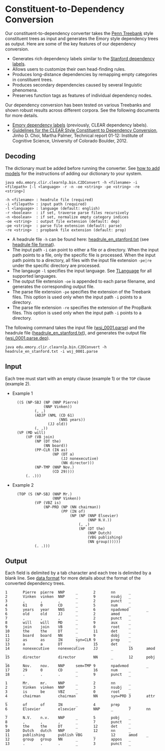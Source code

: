 # Constituent-to-Dependency Conversion

Our constituent-to-dependency converter takes the [Penn Treebank](http://www.cis.upenn.edu/~treebank/) style constituent trees as input and generates the Emory style dependency trees as output. Here are some of the key features of our dependency conversion.

* Generates rich dependency labels similar to the [Stanford dependency labels](http://nlp.stanford.edu/software/stanford-dependencies.shtml).
* Allows users to customize their own head-finding rules.
* Produces long-distance dependencies by remapping empty categories in constituent trees.
* Produces secondary dependencies caused by several linguistic phenomena.
* Preserves function tags as features of individual dependency nodes.

Our dependency conversion has been tested on various Treebanks and shown robust results across different corpora. See the following documents for more details.

* [Emory dependency labels](../dependency/dependency_guidelines.md) (previously, CLEAR dependency labels).
* [Guidelines for the CLEAR Style Constituent to Dependency Conversion](http://www.mathcs.emory.edu/~choi/doc/clear-dependency-2012.pdf), Jinho D. Choi, Martha Palmer, Technical report 01-12: Institute of Cognitive Science, University of Colorado Boulder, 2012.

## Decoding

The dictionary must be added before running the converter. See [how to add models](../quick_start/models.md) for the instructions of adding our dictionary to your system.

	java edu.emory.clir.clearnlp.bin.C2DConvert -h <filename> -i <filepath> [-l <language> -r -n -oe <string> -pe <string> -re <string>]

	-h <filename> : headrule file (required)
	-i <filepath> : input path (required)
	-l <language> : language (default: english)
	-r <boolean>  : if set, traverse parse files recursively
	-n <boolean>  : if set, normalize empty category indices
	-oe <string>  : output file extension (default: dep)
	-pe <string>  : parse file extension (default: parse)
	-re <string>  : propbank file extension (default: prop)

* A headrule file `-h` can be found here: [headrule\_en\_stanford.txt](https://github.com/clir/clearnlp/blob/master/src/main/resources/headrules/headrule_en_stanford.txt) (see [headrule file format](../formats/headrule_format.md)).
* The input path `-i` can point to either a file or a directory. When the input path points to a file, only the specific file is processed. When the input path points to a directory, all files with the input file extension `-pe|re` under the specific directory are processed.
* The langauge `-l` specifies the input language. See [TLanguage](https://github.com/clir/clearnlp/blob/master/src/main/java/edu/emory/clir/clearnlp/util/lang/TLanguage.java) for all supported languages.
* The output file extension `-oe` is appended to each parse filename, and generates the corresponding output file.
* The parse file extension `-pe` specifies the extension of the Treebank files. This option is used only when the input path `-i` points to a directory.
* The parse file extension `-re` specifies the extension of the PropBank files. This option is used only when the input path `-i` points to a directory.
		
The following command takes the input file ([wsj\_0001.parse](https://github.com/clir/clearnlp/blob/master/src/main/resources/samples/wsj_0001.parse)) and the headrule file ([headrule\_en\_stanford.txt](https://github.com/clir/clearnlp/blob/master/src/main/resources/headrules/headrule_en_stanford.txt)), and generates the output file ([wsj\_0001.parse.dep](https://github.com/clir/clearnlp/blob/master/src/main/resources/samples/wsj_0001.parse.dep)).

	java edu.emory.clir.clearnlp.bin.C2DConvert -h headrule_en_stanford.txt -i wsj_0001.parse

## Input

Each tree must start with an empty clause (example 1) or the `TOP` clause (example 2).

* Example 1 

		((S (NP-SBJ (NP (NNP Pierre)
	                (NNP Vinken))
	            (, ,)
	            (ADJP (NML (CD 61)
	                       (NNS years))
	                  (JJ old))
	            (, ,))
    	(VP (MD will)
        	(VP (VB join)
	            (NP (DT the)
	                (NN board))
	            (PP-CLR (IN as)
	                    (NP (DT a)
	                        (JJ nonexecutive)
	                        (NN director)))
	            (NP-TMP (NNP Nov.)
	                    (CD 29))))
    		(. .)))
    		
* Example 2

		(TOP (S (NP-SBJ (NNP Mr.)
		                (NNP Vinken))
		        (VP (VBZ is)
		            (NP-PRD (NP (NN chairman))
		                    (PP (IN of)
		                        (NP (NP (NNP Elsevier)
		                                (NNP N.V.))
		                            (, ,)
		                            (NP (DT the)
		                                (NNP Dutch)
		                                (VBG publishing)
		                                (NN group))))))
				(. .)))
				
## Output

Each field is delimited by a tab character and each tree is delimited by a blank line. See [data format](../formats/data_format.md) for more details about the format of the converted dependency trees.

	1       Pierre  pierre  NNP     _       2       nn      _
	2       Vinken  vinken  NNP     _       9       nsubj   _
	3       ,       ,       ,       _       2       punct   _
	4       61      0       CD      _       5       num     _
	5       years   year    NNS     _       6       npadvmod        _
	6       old     old     JJ      _       2       amod    _
	7       ,       ,       ,       _       2       punct   _
	8       will    will    MD      _       9       aux     _
	9       join    join    VB      _       0       root    _
	10      the     the     DT      _       11      det     _
	11      board   board   NN      _       9       dobj    _
	12      as      as      IN      syn=CLR 9       prep    _
	13      a       a       DT      _       15      det     _
	14      nonexecutive    nonexecutive    JJ      _       15      amod    _
	15      director        director        NN      _       12      pobj    _
	16      Nov.    nov.    NNP     sem=TMP 9       npadvmod        _
	17      29      0       CD      _       16      num     _
	18      .       .       .       _       9       punct   _
	 
	1       Mr.     mr.     NNP     _       2       nn      _
	2       Vinken  vinken  NNP     _       3       nsubj   _
	3       is      be      VBZ     _       0       root    _
	4       chairman        chairman        NN      syn=PRD 3       attr    _
	5       of      of      IN      _       4       prep    _
	6       Elsevier        elsevier        NNP     _       7       nn      _
	7       N.V.    n.v.    NNP     _       5       pobj    _
	8       ,       ,       ,       _       7       punct   _
	9       the     the     DT      _       12      det     _
	10      Dutch   dutch   NNP     _       12      nn      _
	11      publishing      publish VBG     _       12      amod    _
	12      group   group   NN      _       7       appos   _
	13      .       .       .       _       3       punct   _